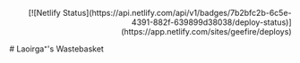 <p style='text-align: right;'>
  [![Netlify Status](https://api.netlify.com/api/v1/badges/7b2bfc2b-6c5e-4391-882f-639899d38038/deploy-status)](https://app.netlify.com/sites/geefire/deploys)
</p>
# Laoirga⁺'s Wastebasket
